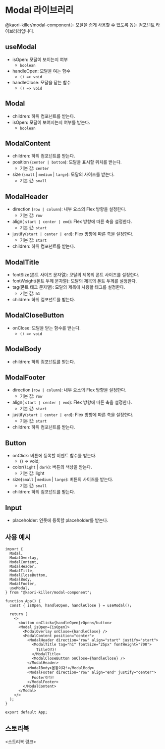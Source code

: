 # Modal 라이브러리

@kaori-killer/modal-component는 모달을 쉽게 사용할 수 있도록 돕는 컴포넌트 라이브러리입니다.

## useModal

- isOpen: 모달이 보이는지 여부
  - `boolean`
- handleOpen: 모달을 여는 함수
  - `() => void`
- handleClose: 모달을 닫는 함수
  - `() => void`

## Modal

- children: 하위 컴포넌트를 받는다.
- isOpen: 모달이 보여지는지 여부를 받는다.
  - `boolean`

## ModalContent

- children: 하위 컴포넌트를 받는다.
- position (`center | bottom`): 모달을 표시할 위치를 받는다.
  - 기본 값: `center`
- size (`small` | `medium` | `large`): 모달의 사이즈를 받는다.
  - 기본 값: `small`

## ModalHeader

- direction (`row | column`): 내부 요소의 Flex 방향을 설정한다.
  - 기본 값: `row`
- align( `start | center | end`): Flex 방향에 따른 축을 설정한다.
  - 기본 값: `start`
- justify(`start | center | end`): Flex 방향에 따른 축을 설정한다.
  - 기본 값: `start`
- children: 하위 컴포넌트를 받는다.

## ModalTitle

- fontSize(폰트 사이즈 문자열): 모달의 제목의 폰트 사이즈를 설정한다.
- fontWeight(폰트 두께 문자열): 모달의 제목의 폰트 두께를 설정한다.
- tag(폰트 태크 문자열): 모달의 제목에 사용할 태그를 설정한다.
  - 기본 값: `h1`
- children: 하위 컴포넌트를 받는다.

## ModalCloseButton

- onClose: 모달을 닫는 함수를 받는다.
  - `() => void`

## ModalBody

- children: 하위 컴포넌트를 받는다.

## ModalFooter

- direction (`row | column`): 내부 요소의 Flex 방향을 설정한다.
  - 기본 값: `row`
- align( `start | center | end`): Flex 방향에 따른 축을 설정한다.
  - 기본 값: `start`
- justify(`start | center | end`): Flex 방향에 따른 축을 설정한다.
  - 기본 값: `start`
- children: 하위 컴포넌트를 받는다.

## Button

- onClick: 버튼에 등록할 이벤트 함수를 받는다.
  - () => void;
- color(`light` | `dark`): 버튼의 색상을 받는다.
  - 기본 값: light
- size(`small` | `medium` | `large`): 버튼의 사이즈를 받는다.
  - 기본 값: `small`
- children: 하위 컴포넌트를 받는다.

## Input

- placeholder: 인풋에 등록할 placeholder를 받는다.

## 사용 예시

```tsx
import {
  Modal,
  ModalOverlay,
  ModalContent,
  ModalHeader,
  ModalTitle,
  ModalCloseButton,
  ModalBody,
  ModalFooter,
  useModal,
} from "@kaori-killer/modal-component";

function App() {
  const { isOpen, handleOpen, handleClose } = useModal();

  return (
    <>
      <button onClick={handleOpen}>Open</button>
      <Modal isOpen={isOpen}>
        <ModalOverlay onClose={handleClose} />
        <ModalContent position="center">
          <ModalHeader direction="row" align="start" justify="start">
            <ModalTitle tag="h1" fontSize="25px" fontWeight="700">
              Title이다!
            </ModalTitle>
            <ModalCloseButton onClose={handleClose} />
          </ModalHeader>
          <ModalBody>몸통이다!</ModalBody>
          <ModalFooter direction="row" align="end" justify="center">
            Footer이다!
          </ModalFooter>
        </ModalContent>
      </Modal>
    </>
  );
}

export default App;
```

## 스토리북

<스토리북 링크>
